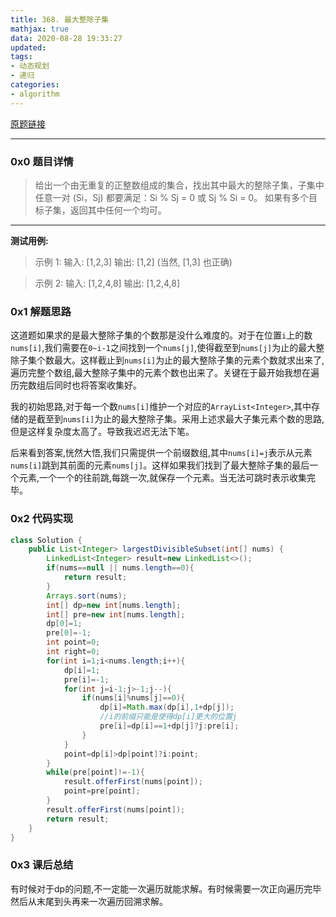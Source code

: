 ```yaml
---
title: 368. 最大整除子集
mathjax: true
data: 2020-08-28 19:33:27
updated:
tags:
- 动态规划
- 递归
categories:
- algorithm
---
```


[原题链接](https://leetcode-cn.com/problems/largest-divisible-subset)

---

### 0x0 题目详情

>给出一个由无重复的正整数组成的集合，找出其中最大的整除子集，子集中任意一对 (Si，Sj) 都要满足：Si % Sj = 0 或 Sj % Si = 0。
如果有多个目标子集，返回其中任何一个均可。

---

**测试用例:**

>示例 1:
输入: [1,2,3]
输出: [1,2] (当然, [1,3] 也正确)

>示例 2:
输入: [1,2,4,8]
输出: [1,2,4,8]

### 0x1 解题思路

这道题如果求的是最大整除子集的个数那是没什么难度的。对于在位置`i`上的数`nums[i]`,我们需要在`0~i-1`之间找到一个`nums[j]`,使得截至到`nums[j]`为止的最大整除子集个数最大。这样截止到`nums[i]`为止的最大整除子集的元素个数就求出来了,遍历完整个数组,最大整除子集中的元素个数也出来了。关键在于最开始我想在遍历完数组后同时也将答案收集好。

我的初始思路,对于每一个数`nums[i]`维护一个对应的`ArrayList<Integer>`,其中存储的是截至到`nums[i]`为止的最大整除子集。采用上述求最大子集元素个数的思路,但是这样复杂度太高了。导致我迟迟无法下笔。

后来看到答案,恍然大悟,我们只需提供一个前缀数组,其中`nums[i]=j`表示从元素`nums[i]`跳到其前面的元素`nums[j]`。这样如果我们找到了最大整除子集的最后一个元素,一个一个的往前跳,每跳一次,就保存一个元素。当无法可跳时表示收集完毕。

### 0x2 代码实现

``` java
class Solution {
    public List<Integer> largestDivisibleSubset(int[] nums) {
        LinkedList<Integer> result=new LinkedList<>();
        if(nums==null || nums.length==0){
            return result;
        }
        Arrays.sort(nums);
        int[] dp=new int[nums.length];
        int[] pre=new int[nums.length];
        dp[0]=1;
        pre[0]=-1;
        int point=0;
        int right=0;
        for(int i=1;i<nums.length;i++){
            dp[i]=1;
            pre[i]=-1;
            for(int j=i-1;j>-1;j--){
                if(nums[i]%nums[j]==0){
                    dp[i]=Math.max(dp[i],1+dp[j]);
                    //i的前缀只能是使得dp[i]更大的位置j
                    pre[i]=dp[i]==1+dp[j]?j:pre[i];
                }
            }
            point=dp[i]>dp[point]?i:point;
        }
        while(pre[point]!=-1){
            result.offerFirst(nums[point]);
            point=pre[point];
        }
        result.offerFirst(nums[point]);
        return result;
    }
}
```

### 0x3 课后总结

有时候对于dp的问题,不一定能一次遍历就能求解。有时候需要一次正向遍历完毕然后从末尾到头再来一次遍历回溯求解。

